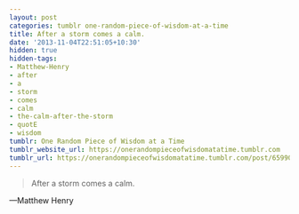 ```yaml
---
layout: post
categories: tumblr one-random-piece-of-wisdom-at-a-time
title: After a storm comes a calm.
date: '2013-11-04T22:51:05+10:30'
hidden: true
hidden-tags:
- Matthew-Henry
- after
- a
- storm
- comes
- calm
- the-calm-after-the-storm
- quotE
- wisdom
tumblr: One Random Piece of Wisdom at a Time
tumblr_website_url: https://onerandompieceofwisdomatatime.tumblr.com
tumblr_url: https://onerandompieceofwisdomatatime.tumblr.com/post/65990153314/after-a-storm-comes-a-calm
---
```

> After a storm comes a calm.

—Matthew Henry
